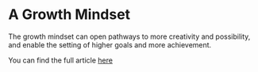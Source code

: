 # A Growth Mindset
The growth mindset can open pathways to more creativity and possibility, and enable the setting of higher goals and more achievement.

You can find the full article [here](https://ibrahimbanat.github.io/Reading-Notes/)
